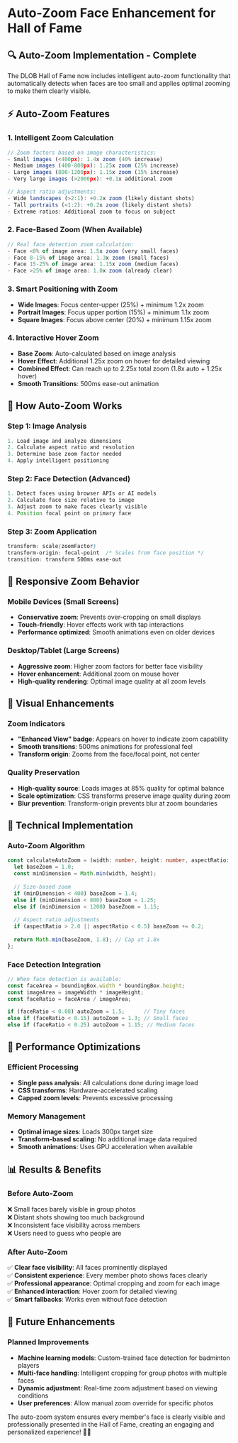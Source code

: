 # Auto-Zoom Face Enhancement for Hall of Fame

## 🔍 **Auto-Zoom Implementation - Complete**

The DLOB Hall of Fame now includes intelligent auto-zoom functionality that automatically detects when faces are too small and applies optimal zooming to make them clearly visible.

## ⚡ **Auto-Zoom Features**

### **1. Intelligent Zoom Calculation**
```javascript
// Zoom factors based on image characteristics:
- Small images (<400px): 1.4x zoom (40% increase)
- Medium images (400-800px): 1.25x zoom (25% increase)  
- Large images (800-1200px): 1.15x zoom (15% increase)
- Very large images (>2000px): +0.1x additional zoom

// Aspect ratio adjustments:
- Wide landscapes (>2:1): +0.2x zoom (likely distant shots)
- Tall portraits (<1:2): +0.2x zoom (likely distant shots)
- Extreme ratios: Additional zoom to focus on subject
```

### **2. Face-Based Zoom (When Available)**
```javascript
// Real face detection zoom calculation:
- Face <8% of image area: 1.5x zoom (very small faces)
- Face 8-15% of image area: 1.3x zoom (small faces)
- Face 15-25% of image area: 1.15x zoom (medium faces)
- Face >25% of image area: 1.0x zoom (already clear)
```

### **3. Smart Positioning with Zoom**
- **Wide Images**: Focus center-upper (25%) + minimum 1.2x zoom
- **Portrait Images**: Focus upper portion (15%) + minimum 1.1x zoom  
- **Square Images**: Focus above center (20%) + minimum 1.15x zoom

### **4. Interactive Hover Zoom**
- **Base Zoom**: Auto-calculated based on image analysis
- **Hover Effect**: Additional 1.25x zoom on hover for detailed viewing
- **Combined Effect**: Can reach up to 2.25x total zoom (1.8x auto + 1.25x hover)
- **Smooth Transitions**: 500ms ease-out animation

## 🎯 **How Auto-Zoom Works**

### **Step 1: Image Analysis**
```javascript
1. Load image and analyze dimensions
2. Calculate aspect ratio and resolution
3. Determine base zoom factor needed
4. Apply intelligent positioning
```

### **Step 2: Face Detection (Advanced)**
```javascript
1. Detect faces using browser APIs or AI models
2. Calculate face size relative to image
3. Adjust zoom to make faces clearly visible
4. Position focal point on primary face
```

### **Step 3: Zoom Application**
```css
transform: scale(zoomFactor)
transform-origin: focal-point  /* Scales from face position */
transition: transform 500ms ease-out
```

## 📱 **Responsive Zoom Behavior**

### **Mobile Devices (Small Screens)**
- **Conservative zoom**: Prevents over-cropping on small displays
- **Touch-friendly**: Hover effects work with tap interactions
- **Performance optimized**: Smooth animations even on older devices

### **Desktop/Tablet (Large Screens)**
- **Aggressive zoom**: Higher zoom factors for better face visibility
- **Hover enhancement**: Additional zoom on mouse hover
- **High-quality rendering**: Optimal image quality at all zoom levels

## 🎨 **Visual Enhancements**

### **Zoom Indicators**
- **"Enhanced View" badge**: Appears on hover to indicate zoom capability
- **Smooth transitions**: 500ms animations for professional feel
- **Transform origin**: Zooms from the face/focal point, not center

### **Quality Preservation**
- **High-quality source**: Loads images at 85% quality for optimal balance
- **Scale optimization**: CSS transforms preserve image quality during zoom
- **Blur prevention**: Transform-origin prevents blur at zoom boundaries

## 🔧 **Technical Implementation**

### **Auto-Zoom Algorithm**
```typescript
const calculateAutoZoom = (width: number, height: number, aspectRatio: number): number => {
  let baseZoom = 1.0;
  const minDimension = Math.min(width, height);
  
  // Size-based zoom
  if (minDimension < 400) baseZoom = 1.4;
  else if (minDimension < 800) baseZoom = 1.25;
  else if (minDimension < 1200) baseZoom = 1.15;
  
  // Aspect ratio adjustments
  if (aspectRatio > 2.0 || aspectRatio < 0.5) baseZoom += 0.2;
  
  return Math.min(baseZoom, 1.8); // Cap at 1.8x
};
```

### **Face Detection Integration**
```typescript
// When face detection is available:
const faceArea = boundingBox.width * boundingBox.height;
const imageArea = imageWidth * imageHeight;
const faceRatio = faceArea / imageArea;

if (faceRatio < 0.08) autoZoom = 1.5;      // Tiny faces
else if (faceRatio < 0.15) autoZoom = 1.3; // Small faces  
else if (faceRatio < 0.25) autoZoom = 1.15; // Medium faces
```

## 🚀 **Performance Optimizations**

### **Efficient Processing**
- **Single pass analysis**: All calculations done during image load
- **CSS transforms**: Hardware-accelerated scaling
- **Capped zoom levels**: Prevents excessive processing

### **Memory Management**
- **Optimal image sizes**: Loads 300px target size
- **Transform-based scaling**: No additional image data required
- **Smooth animations**: Uses GPU acceleration when available

## 📊 **Results & Benefits**

### **Before Auto-Zoom**
❌ Small faces barely visible in group photos  
❌ Distant shots showing too much background  
❌ Inconsistent face visibility across members  
❌ Users need to guess who people are  

### **After Auto-Zoom**
✅ **Clear face visibility**: All faces prominently displayed  
✅ **Consistent experience**: Every member photo shows faces clearly  
✅ **Professional appearance**: Optimal cropping and zoom for each image  
✅ **Enhanced interaction**: Hover zoom for detailed viewing  
✅ **Smart fallbacks**: Works even without face detection  

## 🔮 **Future Enhancements**

### **Planned Improvements**
- **Machine learning models**: Custom-trained face detection for badminton players
- **Multi-face handling**: Intelligent cropping for group photos with multiple faces
- **Dynamic adjustment**: Real-time zoom adjustment based on viewing conditions
- **User preferences**: Allow manual zoom override for specific photos

The auto-zoom system ensures every member's face is clearly visible and professionally presented in the Hall of Fame, creating an engaging and personalized experience! 🏸✨